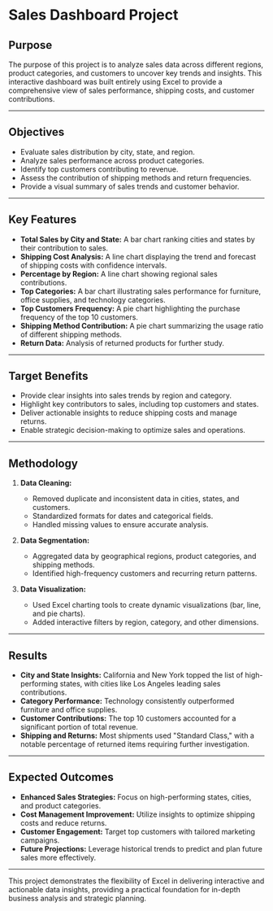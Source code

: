 # Sales Dashboard Project

## Purpose
The purpose of this project is to analyze sales data across different regions, product categories, and customers to uncover key trends and insights. This interactive dashboard was built entirely using Excel to provide a comprehensive view of sales performance, shipping costs, and customer contributions.

---

## Objectives
- Evaluate sales distribution by city, state, and region.
- Analyze sales performance across product categories.
- Identify top customers contributing to revenue.
- Assess the contribution of shipping methods and return frequencies.
- Provide a visual summary of sales trends and customer behavior.

---

## Key Features
- **Total Sales by City and State:** A bar chart ranking cities and states by their contribution to sales.
- **Shipping Cost Analysis:** A line chart displaying the trend and forecast of shipping costs with confidence intervals.
- **Percentage by Region:** A line chart showing regional sales contributions.
- **Top Categories:** A bar chart illustrating sales performance for furniture, office supplies, and technology categories.
- **Top Customers Frequency:** A pie chart highlighting the purchase frequency of the top 10 customers.
- **Shipping Method Contribution:** A pie chart summarizing the usage ratio of different shipping methods.
- **Return Data:** Analysis of returned products for further study.

---

## Target Benefits
- Provide clear insights into sales trends by region and category.
- Highlight key contributors to sales, including top customers and states.
- Deliver actionable insights to reduce shipping costs and manage returns.
- Enable strategic decision-making to optimize sales and operations.

---

## Methodology
1. **Data Cleaning:**
   - Removed duplicate and inconsistent data in cities, states, and customers.
   - Standardized formats for dates and categorical fields.
   - Handled missing values to ensure accurate analysis.

2. **Data Segmentation:**
   - Aggregated data by geographical regions, product categories, and shipping methods.
   - Identified high-frequency customers and recurring return patterns.

3. **Data Visualization:**
   - Used Excel charting tools to create dynamic visualizations (bar, line, and pie charts).
   - Added interactive filters by region, category, and other dimensions.

---

## Results
- **City and State Insights:** California and New York topped the list of high-performing states, with cities like Los Angeles leading sales contributions.
- **Category Performance:** Technology consistently outperformed furniture and office supplies.
- **Customer Contributions:** The top 10 customers accounted for a significant portion of total revenue.
- **Shipping and Returns:** Most shipments used "Standard Class," with a notable percentage of returned items requiring further investigation.

---

## Expected Outcomes
- **Enhanced Sales Strategies:** Focus on high-performing states, cities, and product categories.
- **Cost Management Improvement:** Utilize insights to optimize shipping costs and reduce returns.
- **Customer Engagement:** Target top customers with tailored marketing campaigns.
- **Future Projections:** Leverage historical trends to predict and plan future sales more effectively.

---

This project demonstrates the flexibility of Excel in delivering interactive and actionable data insights, providing a practical foundation for in-depth business analysis and strategic planning.


